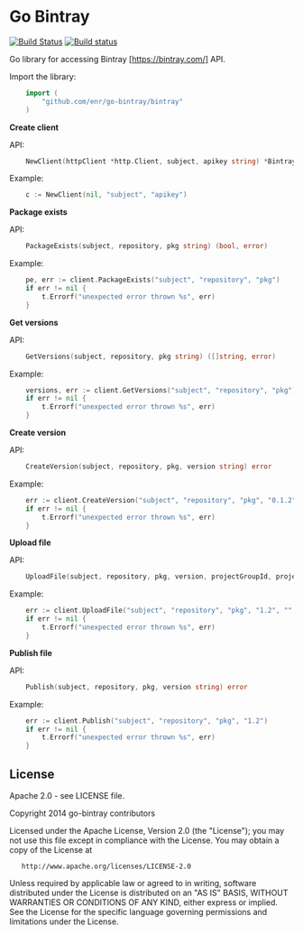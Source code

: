 Go Bintray
==========

[![Build Status](https://travis-ci.org/enr/go-bintray.png?branch=master)](https://travis-ci.org/enr/go-bintray)
[![Build status](https://ci.appveyor.com/api/projects/status/hqiotpa8gqt25bhy?svg=true)](https://ci.appveyor.com/project/enr/go-bintray)

Go library for accessing Bintray [https://bintray.com/] API.

Import the library:

```Go
    import (
        "github.com/enr/go-bintray/bintray"
    )
```

**Create client**

API:

```Go
    NewClient(httpClient *http.Client, subject, apikey string) *BintrayClient
```

Example:

```Go
    c := NewClient(nil, "subject", "apikey")
```

**Package exists**

API:

```Go
    PackageExists(subject, repository, pkg string) (bool, error)
```

Example:

```Go
    pe, err := client.PackageExists("subject", "repository", "pkg")
    if err != nil {
        t.Errorf("unexpected error thrown %s", err)
    }
```

**Get versions**

API:

```Go
    GetVersions(subject, repository, pkg string) ([]string, error)
```

Example:

```Go
    versions, err := client.GetVersions("subject", "repository", "pkg")
    if err != nil {
        t.Errorf("unexpected error thrown %s", err)
    }
```

**Create version**

API:

```Go
    CreateVersion(subject, repository, pkg, version string) error
```

Example:

```Go
    err := client.CreateVersion("subject", "repository", "pkg", "0.1.2")
    if err != nil {
        t.Errorf("unexpected error thrown %s", err)
    }
```

**Upload file**

API:

```Go
    UploadFile(subject, repository, pkg, version, projectGroupId, projectName, filePath string, mavenRepo bool) error
```

Example:

```Go
    err := client.UploadFile("subject", "repository", "pkg", "1.2", "", "", "testdata/01.txt", false)
    if err != nil {
        t.Errorf("unexpected error thrown %s", err)
    }
```

**Publish file**

API:

```Go
    Publish(subject, repository, pkg, version string) error
```

Example:

```Go
    err := client.Publish("subject", "repository", "pkg", "1.2")
    if err != nil {
        t.Errorf("unexpected error thrown %s", err)
    }
```


License
-------

Apache 2.0 - see LICENSE file.

   Copyright 2014 go-bintray contributors

   Licensed under the Apache License, Version 2.0 (the "License");
   you may not use this file except in compliance with the License.
   You may obtain a copy of the License at

       http://www.apache.org/licenses/LICENSE-2.0

   Unless required by applicable law or agreed to in writing, software
   distributed under the License is distributed on an "AS IS" BASIS,
   WITHOUT WARRANTIES OR CONDITIONS OF ANY KIND, either express or implied.
   See the License for the specific language governing permissions and
   limitations under the License.
